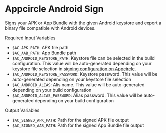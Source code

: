 # Appcircle Android Sign

Signs your APK or App Bundle with the given Android keystore and export a binary file compatible with Android devices.

Required Input Variables
- `$AC_APK_PATH`: APK file path 
- `$AC_AAB_PATH`: App Bundle path
- `$AC_ANDROID_KEYSTORE_PATH`: Keystore file can be selected in the build configuration. This value will be auto-generated depending on your keystore file selection in [signing configuration on Appcircle](https://docs.appcircle.io/build/building-android-applications#signing). 
- `$AC_ANDROID_KEYSTORE_PASSWORD`: Keystore password. This value will be auto-generated depending on your keystore file selection
- `$AC_ANDROID_ALIAS`: Alis name. This value will be auto-generated depending on your build configuration
- `$AC_ANDROID_ALIAS_PASSWORD`: Alias password. This value will be auto-generated depending on your build configuration

Output Variables
- `$AC_SIGNED_APK_PATH`: Path for the signed APK file output
- `$AC_SIGNED_AAB_PATH`: Path for the signed App Bundle file output
